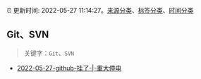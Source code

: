 :alarm_clock: 更新时间: 2022-05-27 11:14:27。[来源分类](../README.md)、[标签分类](../TAGS.md)、[时间分类](../TIMELINE.md)

## Git、SVN


> 关键字：`Git`、`SVN`



- [2022-05-27-github-挂了-|-重大停电](https://www.v2ex.com/t/855700) 